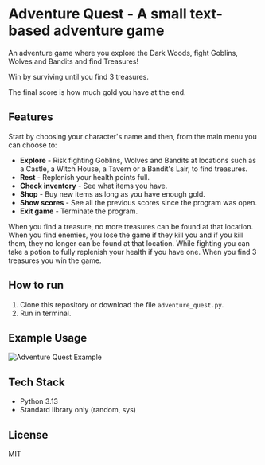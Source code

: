 # Adventure Quest - A small text-based adventure game
An adventure game where you explore the Dark Woods, fight Goblins, Wolves and Bandits and find Treasures!

Win by surviving until you find 3 treasures.

The final score is how much gold you have at the end.

## Features
Start by choosing your character's name and then, from the main menu you can choose to:
- **Explore** - Risk fighting Goblins, Wolves and Bandits at locations such as a Castle, a Witch House, a Tavern or a Bandit's Lair, to find treasures.
- **Rest** - Replenish your health points full.
- **Check inventory** - See what items you have.
- **Shop** - Buy new items as long as you have enough gold.
- **Show scores** - See all the previous scores since the program was open.
- **Exit game** - Terminate the program.

When you find a treasure, no more treasures can be found at that location. When you find enemies, you lose the game if they kill you and if you kill them, they no longer can be found at that location. While fighting you can take a potion to fully replenish your health if you have one. When you find 3 treasures you win the game.

## How to run
1. Clone this repository or download the file `adventure_quest.py`.
2. Run in terminal.

## Example Usage
![Adventure Quest Example](https://github.com/user-attachments/assets/da9a5fb5-4bc6-40fc-aec6-766d40c30883)

## Tech Stack
- Python 3.13
- Standard library only (random, sys)

## License
MIT
